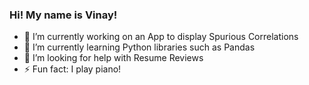 ### Hi! My name is Vinay!
- 🔭 I’m currently working on an App to display Spurious Correlations
- 🌱 I’m currently learning Python libraries such as Pandas
- 🤔 I’m looking for help with Resume Reviews
- ⚡ Fun fact: I play piano!

<!--
**VinMeld/VinMeld** is a ✨ _special_ ✨ repository because its `README.md` (this file) appears on your GitHub profile.

Here are some ideas to get you started:

- 🔭 I’m currently working on an App to display Spurious Correlations
- 🌱 I’m currently learning Python libraries such as Pandas
- 🤔 I’m looking for help with Resume Reviews
- ⚡ Fun fact: I play piano!
-->
